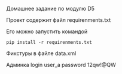 Домашнее задание по модулю D5 

Проект содержит файл  requirenments.txt

Его можно запустить командой 

    pip install -r requirenments.txt

Фикстуры в файле data.xml


 Админка
 login user_a
 password 12qw!@QW
